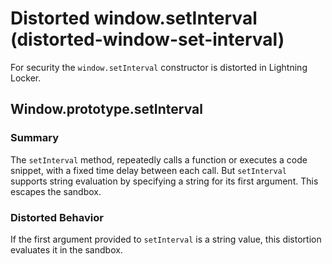 # Distorted window.setInterval (distorted-window-set-interval)

For security the `window.setInterval` constructor is distorted in Lightning Locker.

<!-- START generated embed: @locker/distortion/src/Window/docs/setInterval-value.md -->
## Window.prototype.setInterval

### Summary

The `setInterval` method, repeatedly calls a function or executes a code snippet, with a fixed time delay between each call. But `setInterval` supports string evaluation by specifying a string for its first argument. This escapes the sandbox.

### Distorted Behavior

If the first argument provided to `setInterval` is a string value, this distortion evaluates it in the sandbox.
<!-- END generated embed, please keep comment -->
